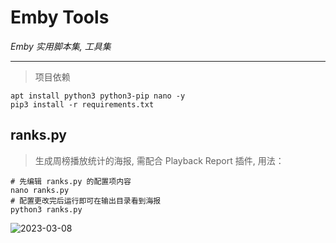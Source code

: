# Emby Tools

_Emby 实用脚本集, 工具集_

---

> 项目依赖

    apt install python3 python3-pip nano -y
    pip3 install -r requirements.txt

## ranks.py

> 生成周榜播放统计的海报, 需配合 Playback Report 插件, 用法：

    # 先编辑 ranks.py 的配置项内容
    nano ranks.py
    # 配置更改完后运行即可在输出目录看到海报
    python3 ranks.py
    
![2023-03-08](https://user-images.githubusercontent.com/18238152/223754056-c9c9f11c-8212-4292-86c0-3016b2a80095.jpg)
